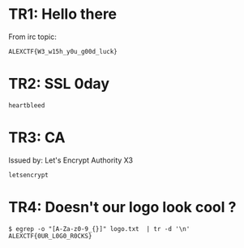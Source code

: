 # TR1: Hello there

From irc topic: 

```
ALEXCTF{W3_w15h_y0u_g00d_luck}
```

# TR2: SSL 0day

```
heartbleed
```

# TR3: CA

Issued by: Let's Encrypt Authority X3

```
letsencrypt
```

# TR4: Doesn't our logo look cool ?

```
$ egrep -o "[A-Za-z0-9_{}]" logo.txt  | tr -d '\n'
ALEXCTF{0UR_L0G0_R0CKS}
```